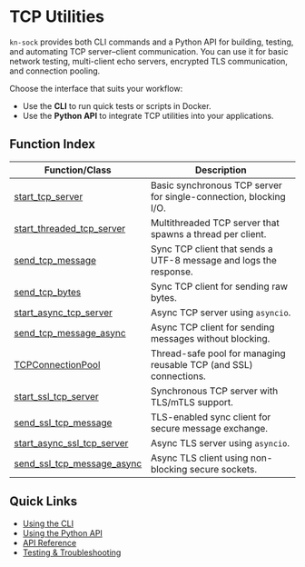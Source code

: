 # TCP Utilities

`kn-sock` provides both CLI commands and a Python API for building, testing, and automating TCP server–client communication. You can use it for basic network testing, multi-client echo servers, encrypted TLS communication, and connection pooling.

Choose the interface that suits your workflow:

- Use the **CLI** to run quick tests or scripts in Docker.
- Use the **Python API** to integrate TCP utilities into your applications.

## Function Index

| Function/Class | Description |
|--|--|
| [start_tcp_server](reference.md#kn_sock.tcp.start_tcp_server) | Basic synchronous TCP server for single-connection, blocking I/O. |
| [start_threaded_tcp_server](reference.md#kn_sock.tcp.start_threaded_tcp_server) | Multithreaded TCP server that spawns a thread per client. |
| [send_tcp_message](reference.md#kn_sock.tcp.send_tcp_message) | Sync TCP client that sends a UTF-8 message and logs the response. |
| [send_tcp_bytes](reference.md#kn_sock.tcp.send_tcp_bytes) | Sync TCP client for sending raw bytes. |
| [start_async_tcp_server](reference.md#kn_sock.tcp.start_async_tcp_server) | Async TCP server using `asyncio`. |
| [send_tcp_message_async](reference.md#kn_sock.tcp.send_tcp_message_async) | Async TCP client for sending messages without blocking. |
| [TCPConnectionPool](reference.md#kn_sock.tcp.TCPConnectionPool) | Thread-safe pool for managing reusable TCP (and SSL) connections. |
| [start_ssl_tcp_server](reference.md#kn_sock.tcp.start_ssl_tcp_server) | Synchronous TCP server with TLS/mTLS support. |
| [send_ssl_tcp_message](reference.md#kn_sock.tcp.send_ssl_tcp_message) | TLS-enabled sync client for secure message exchange. |
| [start_async_ssl_tcp_server](reference.md#kn_sock.tcp.start_async_ssl_tcp_server) | Async TLS server using `asyncio`. |
| [send_ssl_tcp_message_async](reference.md#kn_sock.tcp.send_ssl_tcp_message_async) | Async TLS client using non-blocking secure sockets. |

## Quick Links

- [Using the CLI](cli.md)
- [Using the Python API](python-api.md)
- [API Reference](reference.md)
- [Testing & Troubleshooting](testing.md)